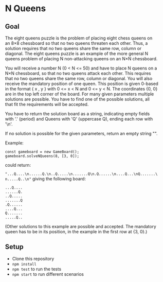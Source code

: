 # N Queens

## Goal
The eight queens puzzle is the problem of placing eight chess queens on an 8×8 chessboard so that no two queens threaten each other. Thus, a solution requires that no two queens share the same row, column or diagonal. The eight queens puzzle is an example of the more general N queens problem of placing N non-attacking queens on an N×N chessboard.

You will receive a number N (0 < N <= 50) and have to place N queens on a N×N chessboard, so that no two queens attack each other. This requires that no two queens share the same row, column or diagonal. You will also receive the mandatory position of one queen. This position is given 0-based in the format { x , y } with 0 <= x < N and 0 <= y < N. The coordinates {0, 0} are in the top left corner of the board. For many given parameters multiple solutions are possible. You have to find one of the possible solutions, all that fit the requirements will be accepted.

You have to return the solution board as a string, indicating empty fields with '.' (period) and Queens with 'Q' (uppercase Q), ending each row with '\n'.

If no solution is possible for the given parameters, return an empty string "".

Example:
```
const gameboard = new GameBoard();
gameboard.solveNQueens(8, [3, 0]);
```

could return:

`"...Q....\n......Q.\n..Q.....\n.......Q\n.Q......\n....Q...\nQ.......\n.....Q..\n"`
giving the following board:

```
...Q....
......Q.
..Q.....
.......Q
.Q......
....Q...
Q.......
.....Q..
```

(Other solutions to this example are possible and accepted. The mandatory queen has to be in its position, in the example in the first row at {3, 0}.)

## Setup

- Clone this repository
- `npm install`
- `npm test` to run the tests
- `npm start` to run different scenarios